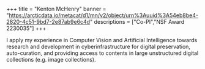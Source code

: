 +++
title = "Kenton McHenry"
banner = "https://arcticdata.io/metacat/d1/mn/v2/object/urn%3Auuid%3A54eb8be4-2820-4c51-9bd7-2e87ab9e6c4d"
descriptions = ["Co-PI","NSF Award 2230035"]
+++

I apply my experience in Computer Vision and Artificial Intelligence towards research and development in cyberinfrastructure for digital preservation, auto-curation, and providing access to contents in large unstructured digital collections (e.g. image collections).